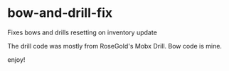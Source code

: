 # bow-and-drill-fix
Fixes bows and drills resetting on inventory update

The drill code was mostly from RoseGold's Mobx Drill.
Bow code is mine.

enjoy!
